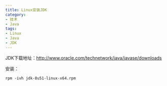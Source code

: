 ```yaml
---
title: Linux安装JDK
category:
- 技术
- Java
tags:
- Linux
- Java
- JDK
---
```


JDK下载地址：<http://www.oracle.com/technetwork/java/javase/downloads>  

安装：  

    rpm -ivh jdk-8u51-linux-x64.rpm
